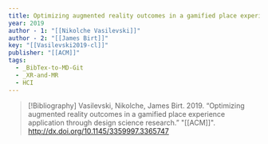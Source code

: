 ```yaml
---
title: Optimizing augmented reality outcomes in a gamified place experience application through design science research
year: 2019
author - 1: "[[Nikolche Vasilevski]]"
author - 2: "[[James Birt]]"
key: "[[Vasilevski2019-cl]]"
publisher: "[[ACM]]"
tags:
  - _BibTex-to-MD-Git
  - _XR-and-MR
  - HCI
---
```


> [!Bibliography]
> Vasilevski, Nikolche, James Birt. 2019. “Optimizing augmented reality outcomes in a gamified place experience application through design science research.” "[[ACM]]". http://dx.doi.org/10.1145/3359997.3365747